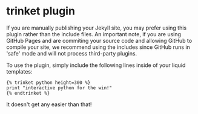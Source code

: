 trinket plugin
============

If you are manually publishing your Jekyll site, you may prefer using this plugin rather than the include files.  An important note, if you are using GitHub Pages and are commiting your source code and allowing GitHub to compile your site, we recommend using the includes since GitHub runs in 'safe' mode and will not process third-party plugins.

To use the plugin, simply include the following lines inside of your liquid templates:

```liquid
{% trinket python height=300 %}
print "interactive python for the win!"
{% endtrinket %}
```
It doesn't get any easier than that!